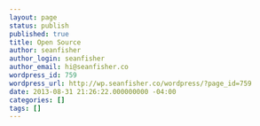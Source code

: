 ```yaml
---
layout: page
status: publish
published: true
title: Open Source
author: seanfisher
author_login: seanfisher
author_email: hi@seanfisher.co
wordpress_id: 759
wordpress_url: http://wp.seanfisher.co/wordpress/?page_id=759
date: 2013-08-31 21:26:22.000000000 -04:00
categories: []
tags: []
---
```


